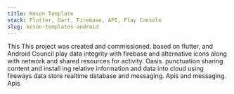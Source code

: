 ```yaml
---
title: Keson Template
stack: Flutter, Dart, Firebase, API, Play Console
slug: keson-templates-android
---
```


This This project was created and commissioned. based on flutter, and Android Council play data integrity with firebase and alternative icons along with network and shared resources for activity. Oasis. punctuation sharing content and install ing relative information and data into cloud using fireways data store realtime database and messaging. Apis
and messaging. Apis

